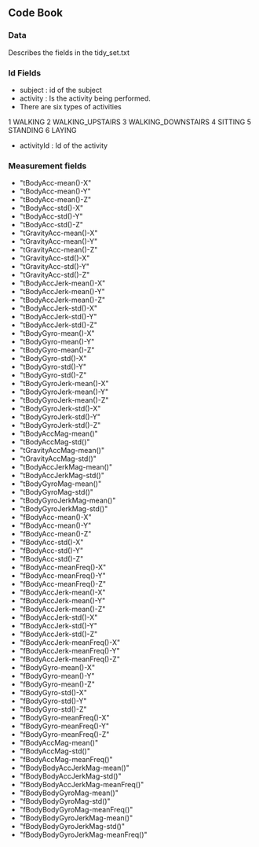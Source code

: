 ## Code Book

### Data
Describes the fields in the tidy_set.txt

### Id Fields

- subject : id of the subject
- activity : Is the activity being performed. 
- There are six types of activities

1 WALKING
2 WALKING_UPSTAIRS
3 WALKING_DOWNSTAIRS
4 SITTING
5 STANDING
6 LAYING

- activityId : Id of the activity

### Measurement fields

- "tBodyAcc-mean()-X"
- "tBodyAcc-mean()-Y"
- "tBodyAcc-mean()-Z"
- "tBodyAcc-std()-X"
- "tBodyAcc-std()-Y"
- "tBodyAcc-std()-Z"
- "tGravityAcc-mean()-X"
- "tGravityAcc-mean()-Y" 
- "tGravityAcc-mean()-Z"
- "tGravityAcc-std()-X"
- "tGravityAcc-std()-Y"
- "tGravityAcc-std()-Z"
- "tBodyAccJerk-mean()-X"
- "tBodyAccJerk-mean()-Y"
- "tBodyAccJerk-mean()-Z"
- "tBodyAccJerk-std()-X"
- "tBodyAccJerk-std()-Y" 
- "tBodyAccJerk-std()-Z"
- "tBodyGyro-mean()-X" 
- "tBodyGyro-mean()-Y" 
- "tBodyGyro-mean()-Z" 
- "tBodyGyro-std()-X" 
- "tBodyGyro-std()-Y" 
- "tBodyGyro-std()-Z" 
- "tBodyGyroJerk-mean()-X" 
- "tBodyGyroJerk-mean()-Y" 
- "tBodyGyroJerk-mean()-Z"
- "tBodyGyroJerk-std()-X"
- "tBodyGyroJerk-std()-Y" 
- "tBodyGyroJerk-std()-Z"
- "tBodyAccMag-mean()"
- "tBodyAccMag-std()"
- "tGravityAccMag-mean()"
- "tGravityAccMag-std()"
- "tBodyAccJerkMag-mean()"
- "tBodyAccJerkMag-std()"
- "tBodyGyroMag-mean()" 
- "tBodyGyroMag-std()"
- "tBodyGyroJerkMag-mean()"
- "tBodyGyroJerkMag-std()"
- "fBodyAcc-mean()-X" 
- "fBodyAcc-mean()-Y" 
- "fBodyAcc-mean()-Z"
- "fBodyAcc-std()-X" 
- "fBodyAcc-std()-Y"
- "fBodyAcc-std()-Z"
- "fBodyAcc-meanFreq()-X" 
- "fBodyAcc-meanFreq()-Y"
- "fBodyAcc-meanFreq()-Z" 
- "fBodyAccJerk-mean()-X"
- "fBodyAccJerk-mean()-Y"
- "fBodyAccJerk-mean()-Z"
- "fBodyAccJerk-std()-X"
- "fBodyAccJerk-std()-Y"
- "fBodyAccJerk-std()-Z"
- "fBodyAccJerk-meanFreq()-X"
- "fBodyAccJerk-meanFreq()-Y"
- "fBodyAccJerk-meanFreq()-Z"
- "fBodyGyro-mean()-X" 
- "fBodyGyro-mean()-Y" 
- "fBodyGyro-mean()-Z" 
- "fBodyGyro-std()-X"
- "fBodyGyro-std()-Y" 
- "fBodyGyro-std()-Z" 
- "fBodyGyro-meanFreq()-X" 
- "fBodyGyro-meanFreq()-Y"
- "fBodyGyro-meanFreq()-Z"
- "fBodyAccMag-mean()" 
- "fBodyAccMag-std()"
- "fBodyAccMag-meanFreq()"
- "fBodyBodyAccJerkMag-mean()"
- "fBodyBodyAccJerkMag-std()"
- "fBodyBodyAccJerkMag-meanFreq()"
- "fBodyBodyGyroMag-mean()" 
- "fBodyBodyGyroMag-std()"
- "fBodyBodyGyroMag-meanFreq()"
- "fBodyBodyGyroJerkMag-mean()"
- "fBodyBodyGyroJerkMag-std()"
- "fBodyBodyGyroJerkMag-meanFreq()"

